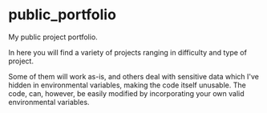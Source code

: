 # public_portfolio
My public project portfolio.

In here you will find a variety of projects ranging in difficulty and type of project.

Some of them will work as-is, and others deal with sensitive data which I've hidden in environmental variables, making the code itself unusable. The code, can, however, be easily modified by incorporating your own valid environmental variables.
